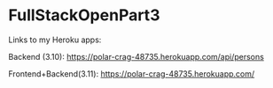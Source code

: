 # FullStackOpenPart3
Links to my Heroku apps:

Backend (3.10): https://polar-crag-48735.herokuapp.com/api/persons

Frontend+Backend(3.11): https://polar-crag-48735.herokuapp.com/
